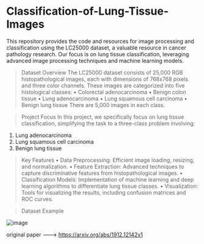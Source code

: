 # Classification-of-Lung-Tissue-Images

This repository provides the code and resources for image processing and classification using the LC25000 dataset, a valuable resource in cancer pathology research. Our focus is on lung tissue classification, leveraging advanced image processing techniques and machine learning models.

> Dataset Overview
The LC25000 dataset consists of 25,000 RGB histopathological images, each with dimensions of 768x768 pixels and three color channels. These images are categorized into five histological classes:
•	Colorectal adenocarcinoma
•	Benign colon tissue
•	Lung adenocarcinoma
•	Lung squamous cell carcinoma
•	Benign lung tissue
There are 5,000 images in each class.

> Project Focus
In this project, we specifically focus on lung tissue classification, simplifying the task to a three-class problem involving:
1.	Lung adenocarcinoma
2.	Lung squamous cell carcinoma
3.	Benign lung tissue

> Key Features
•	Data Preprocessing: Efficient image loading, resizing, and normalization.
•	Feature Extraction: Advanced techniques to capture discriminative features from histopathological images.
•	Classification Models: Implementation of machine learning and deep learning algorithms to differentiate lung tissue classes.
•	Visualization: Tools for visualizing the results, including confusion matrices and ROC curves.

> Dataset Example 

![image](https://github.com/user-attachments/assets/478483be-e566-4a76-b665-9fe44b3e42eb)


original paper ---> https://arxiv.org/abs/1912.12142v1
